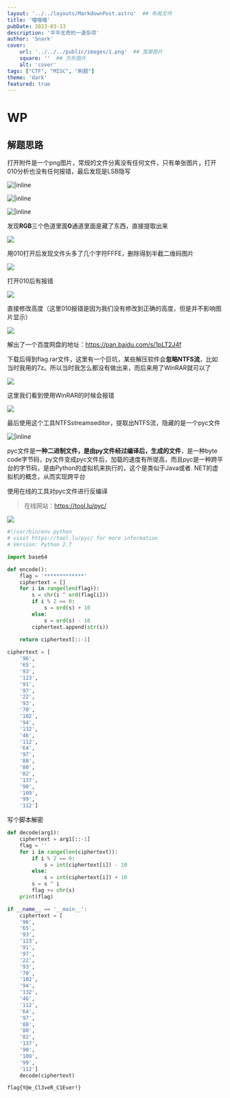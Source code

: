 ```yaml
---
layout: '../../layouts/MarkdownPost.astro'  ## 布局文件
title: '喵喵喵'
pubDate: 2023-03-13
description: '平平无奇的一道杂项'
author: 'Snark'
cover:
    url: '../../../public/images/1.png'  ## 宽屏图片
    square: ''  ## 方形图片
    alt: 'cover'
tags: ["CTF", "MISC", "刷题"]
theme: 'dark'
featured: true
---
```


# WP

## 解题思路

打开附件是一个png图片，常规的文件分离没有任何文件，只有单张图片，打开010分析也没有任何报错，最后发现是LSB隐写

![|inline](https://s2.xptou.com/2023/03/17/641423fb48478.png)

![|inline](https://s2.xptou.com/2023/03/17/641423fba99b1.png)

![|inline](https://s2.xptou.com/2023/03/17/641423fbef44b.png)

发现**RGB**三个色道里面**0**通道里面是藏了东西，直接提取出来

![](https://s2.xptou.com/2023/03/17/641423fcb50df.png)

用010打开后发现文件头多了几个字符FFFE，删除得到半截二维码图片

![](https://s2.xptou.com/2023/03/17/641423fdba3d4.png)

打开010后有报错

![](https://s2.xptou.com/2023/03/17/641424004fcae.png)

直接修改高度（这里010报错是因为我们没有修改到正确的高度，但是并不影响图片显示）

![](https://s2.xptou.com/2023/03/17/641424dcc194c.png)

解出了一个百度网盘的地址：https://pan.baidu.com/s/1pLT2J4f

下载后得到flag.rar文件，这里有一个巨坑，某些解压软件会**忽略NTFS流**，比如当时我用的7z。所以当时我怎么都没有做出来，而后来用了WinRAR就可以了

![](https://s2.xptou.com/2023/03/17/641424e97f9dc.png)

这里我们看到使用WinRAR的时候会报错

![](https://s2.xptou.com/2023/03/17/641423ffad193.png)

最后使用这个工具NTFSstreamseditor，提取出NTFS流，隐藏的是一个pyc文件

![|inline](https://s2.xptou.com/2023/03/17/6414243413ad6.png)

   pyc文件是**一种二进制文件，是由py文件经过编译后，生成的文件**，是一种byte code字节码，py文件变成pyc文件后，加载的速度有所提高，而且pyc是一种跨平台的字节码，是由Python的虚拟机来执行的，这个是类似于Java或者. NET的虚拟机的概念，从而实现跨平台

使用在线的工具对pyc文件进行反编译

> 在线网站：https://tool.lu/pyc/

![](https://s2.xptou.com/2023/03/17/64142434e2258.png)

```python
#!/usr/bin/env python
# visit https://tool.lu/pyc/ for more information
# Version: Python 2.7

import base64

def encode():
    flag = '*************'
    ciphertext = []
    for i in range(len(flag)):
        s = chr(i ^ ord(flag[i]))
        if i % 2 == 0:
            s = ord(s) + 10
        else:
            s = ord(s) - 10
        ciphertext.append(str(s))
    
    return ciphertext[::-1]

ciphertext = [
    '96',
    '65',
    '93',
    '123',
    '91',
    '97',
    '22',
    '93',
    '70',
    '102',
    '94',
    '132',
    '46',
    '112',
    '64',
    '97',
    '88',
    '80',
    '82',
    '137',
    '90',
    '109',
    '99',
    '112']
```

写个脚本解密

```python
def decode(arg1):
	ciphertext = arg1[::-1]
	flag = ''
	for i in range(len(ciphertext)):
		if i % 2 == 0:
			s = int(ciphertext[i]) - 10
		else:
			s = int(ciphertext[i]) + 10 
		s = s ^ i
		flag += chr(s)
	print(flag)

if __name__ == '__main__':
	ciphertext = [
    '96',
    '65',
    '93',
    '123',
    '91',
    '97',
    '22',
    '93',
    '70',
    '102',
    '94',
    '132',
    '46',
    '112',
    '64',
    '97',
    '88',
    '80',
    '82',
    '137',
    '90',
    '109',
    '99',
    '112']
	decode(ciphertext)

```

    flag{Y@e_Cl3veR_C1Ever!} 